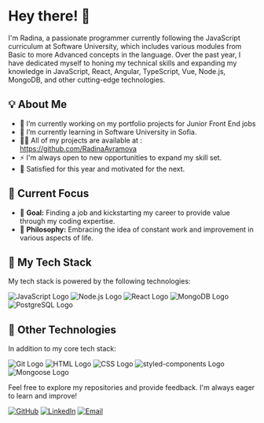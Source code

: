 # Hey there! 👋

I'm Radina, a passionate programmer currently following the JavaScript curriculum at Software University, which includes various modules from Basic to more Advanced concepts in the language. Over the past year, I have dedicated myself to honing my technical skills and expanding my knowledge in JavaScript, React, Angular, TypeScript, Vue, Node.js, MongoDB, and other cutting-edge technologies.

## 💡 About Me
- 🔭 I’m currently working on my portfolio projects for Junior Front End jobs
- 🌱 I’m currently learning in Software University in Sofia.
- 👨‍💻 All of my projects are available at : https://github.com/RadinaAvramova
- ⚡ I'm always open to new opportunities to expand my skill set.
- 🌟 Satisfied for this year and motivated for the next.

## 🚀 Current Focus

- 🎯 **Goal:** Finding a job and kickstarting my career to provide value through my coding expertise.
- 🔄 **Philosophy:** Embracing the idea of constant work and improvement in various aspects of life.

## 🔧 My Tech Stack

My tech stack is powered by the following technologies:

![JavaScript Logo](https://img.shields.io/badge/JavaScript-F7DF1E?style=for-the-badge&logo=javascript&logoColor=black)
![Node.js Logo](https://img.shields.io/badge/Node.js-339933?style=for-the-badge&logo=node.js&logoColor=white)
![React Logo](https://img.shields.io/badge/React-61DAFB?style=for-the-badge&logo=react&logoColor=black)
![MongoDB Logo](https://img.shields.io/badge/MongoDB-47A248?style=for-the-badge&logo=mongodb&logoColor=white)
![PostgreSQL Logo](https://img.shields.io/badge/PostgreSQL-336791?style=for-the-badge&logo=postgresql&logoColor=white)

## 💼 Other Technologies

In addition to my core tech stack:

![Git Logo](https://img.shields.io/badge/Git-F05032?style=for-the-badge&logo=git&logoColor=white)
![HTML Logo](https://img.shields.io/badge/HTML5-E34F26?style=for-the-badge&logo=html5&logoColor=white)
![CSS Logo](https://img.shields.io/badge/CSS3-1572B6?style=for-the-badge&logo=css3&logoColor=white)
![styled-components Logo](https://img.shields.io/badge/styled_components-DB7093?style=for-the-badge&logo=styled-components&logoColor=white)
![Mongoose Logo](https://img.shields.io/badge/Mongoose-880000?style=for-the-badge&logo=mongoose&logoColor=white)

Feel free to explore my repositories and provide feedback. I'm always eager to learn and improve!

[![GitHub](https://img.shields.io/badge/GitHub-Black?style=for-the-badge&logo=github)](https://github.com/RadinaAvramova)
[![LinkedIn](https://img.shields.io/badge/LinkedIn-Blue?style=for-the-badge&logo=linkedin)](https://www.linkedin.com/in/radina-avramova-a5964a286/)
[![Email](https://img.shields.io/badge/Email-Gmail-red?style=for-the-badge&logo=gmail)](mailto:radia.avramova@gmail.com)
